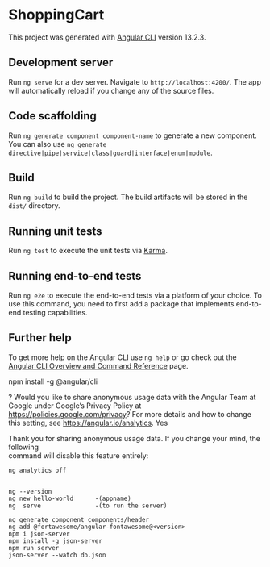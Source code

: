 # ShoppingCart

This project was generated with [Angular CLI](https://github.com/angular/angular-cli) version 13.2.3.

## Development server

Run `ng serve` for a dev server. Navigate to `http://localhost:4200/`. The app will automatically reload if you change any of the source files.

## Code scaffolding

Run `ng generate component component-name` to generate a new component. You can also use `ng generate directive|pipe|service|class|guard|interface|enum|module`.

## Build

Run `ng build` to build the project. The build artifacts will be stored in the `dist/` directory.

## Running unit tests

Run `ng test` to execute the unit tests via [Karma](https://karma-runner.github.io).

## Running end-to-end tests

Run `ng e2e` to execute the end-to-end tests via a platform of your choice. To use this command, you need to first add a package that implements end-to-end testing capabilities.

## Further help

To get more help on the Angular CLI use `ng help` or go check out the [Angular CLI Overview and Command Reference](https://angular.io/cli) page.



npm install -g @angular/cli

? Would you like to share anonymous usage data with the Angular Team at Google under
Google’s Privacy Policy at https://policies.google.com/privacy? For more details and
how to change this setting, see https://angular.io/analytics. Yes

Thank you for sharing anonymous usage data. If you change your mind, the following  
command will disable this feature entirely:

    ng analytics off


    ng --version
    ng new hello-world      -(appname)
    ng  serve               -(to run the server)

    ng generate component components/header
    ng add @fortawesome/angular-fontawesome@<version>
    npm i json-server
    npm install -g json-server
    npm run server
    json-server --watch db.json
